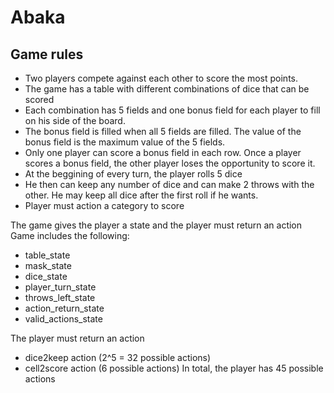 # Abaka
## Game rules
- Two players compete against each other to score the most points.
- The game has a table with different combinations of dice that can be scored
- Each combination has 5 fields and one bonus field for each player to fill on his side of the board.
- The bonus field is filled when all 5 fields are filled. The value of the bonus field is the maximum value of the 5 fields.
- Only one player can score a bonus field in each row. Once a player scores a bonus field, the other player loses the opportunity to score it.
- At the beggining of every turn, the player rolls 5 dice
- He then can keep any number of dice and can make 2 throws with the other. He may keep all dice after the first roll if he wants.
- Player must action a category to score

The game gives the player a state and the player must return an action
Game includes the following:
- table_state
- mask_state
- dice_state
- player_turn_state
- throws_left_state
- action_return_state
- valid_actions_state

The player must return an action
- dice2keep action (2^5 = 32 possible actions)
- cell2score action (6 possible actions)
In total, the player has 45 possible actions